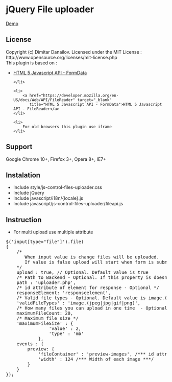 <h1>jQuery File uploader</h1>

<a href="http://js-control-files-uploader.itweb-projects.com/" target="_blank"
   title="Demo">Demo</a>

<h2>License</h2>

<div>
Copyright (c) Dimitar Danailov. Licensed under the MIT License : http://www.opensource.org/licenses/mit-license.php 
</div>

<div>
This plugin is based on : 
<ul>
    <li>
        <a href="https://developer.mozilla.org/en-US/docs/Web/API/FormData" target="_blank"
           title="HTML 5 Javascript API - FormData">HTML 5 Javascript API - FormData</a>
        
    </li>
        
    <li>
        <a href="https://developer.mozilla.org/en-US/docs/Web/API/FileReader" target="_blank"
           title="HTML 5 Javascript API - FormData">HTML 5 Javascript API - FileReader</a>
    </li>

    <li>
        For old browsers this plugin use iframe
    </li>
</ul>
</div>

<h2>Support</h2>

<div>Google Chrome 10+, Firefox 3+, Opera 8+, IE7+</div>

<h2>Instalation</h2>

<ul>
    <li>
        Include style/js-control-files-uploader.css
    </li>
    <li>
        Include jQuery
    </li>
    <li>
        Include javascript/i18n/{locale}.js
    </li>
    <li>
        Include javascript/js-control-files-uploader/fileapi.js
    </li>
</ul>

<h2>Instruction</h2>

<ul>
    <li>
        For multi upload use multiple attribute
    </li>
</ul>

<pre>
$('input[type="file"]').file(
{
    /* 
       When input value is change files will be uploaded. 
       If value is false upload will start when form is submitted
    */
    upload : true, // Optional. Default value is true
    /* Path to Backend - Optional. If this property is doesn't set path will be get from form action attribute */
    path : 'uploader.php', 
    /* id attribute of element for response - Optional */
    responseElement: 'responseelement',
    /* Valid file types - Optional. Default value is image.(jpeg|jpg|gif|png) */ 
    'validFileTypes' : 'image.(jpeg|jpg|gif|png)',
    /* How many files you can upload in one time  - Optional. Default value is 20 */
    maximumFileCount: 20, 
    /* Maximum file size */
    'maximumFileSize' : {
                'value' : 2, 
                'type' : 'mb'
            },
    events : {
        preview: {
            'fileContainer' : 'preview-images', /*** id attribute of element for preview ***/
            'width' : 124 /*** Width of each image ***/
        }
    }
});
<pre>
